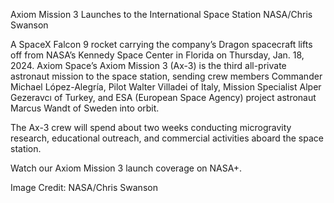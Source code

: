 Axiom Mission 3 Launches to the International Space Station 
 NASA/Chris Swanson

A SpaceX Falcon 9 rocket carrying the company’s Dragon spacecraft lifts off from NASA’s Kennedy Space Center in Florida on Thursday, Jan. 18, 2024. Axiom Space’s Axiom Mission 3 (Ax-3) is the third all-private astronaut mission to the space station, sending crew members Commander Michael López-Alegría, Pilot Walter Villadei of Italy, Mission Specialist Alper Gezeravcı of Turkey, and ESA (European Space Agency) project astronaut Marcus Wandt of Sweden into orbit.

The Ax-3 crew will spend about two weeks conducting microgravity research, educational outreach, and commercial activities aboard the space station.

Watch our Axiom Mission 3 launch coverage on NASA+.

Image Credit: NASA/Chris Swanson